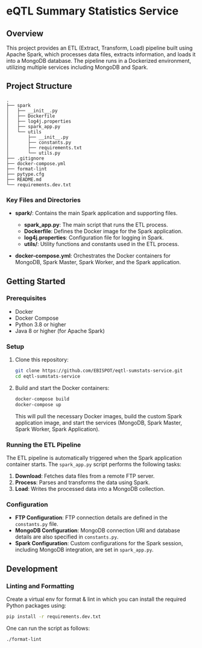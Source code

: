 # eQTL Summary Statistics Service

## Overview

This project provides an ETL (Extract, Transform, Load) pipeline built using Apache Spark, which processes data files, extracts information, and loads it into a MongoDB database. The pipeline runs in a Dockerized environment, utilizing multiple services including MongoDB and Spark.

## Project Structure

```
.
├── spark
│   ├── __init__.py
│   ├── Dockerfile
│   ├── log4j.properties
│   ├── spark_app.py
│   └── utils
│       ├── __init__.py
│       ├── constants.py
│       ├── requirements.txt
│       └── utils.py
├── .gitignore
├── docker-compose.yml
├── format-lint
├── pytype.cfg
├── README.md
└── requirements.dev.txt
```

### Key Files and Directories

- **spark/**: Contains the main Spark application and supporting files.
  - **spark_app.py**: The main script that runs the ETL process.
  - **Dockerfile**: Defines the Docker image for the Spark application.
  - **log4j.properties**: Configuration file for logging in Spark.
  - **utils/**: Utility functions and constants used in the ETL process.
  
- **docker-compose.yml**: Orchestrates the Docker containers for MongoDB, Spark Master, Spark Worker, and the Spark application.

## Getting Started

### Prerequisites

- Docker
- Docker Compose
- Python 3.8 or higher
- Java 8 or higher (for Apache Spark)

### Setup

1. Clone this repository:

   ```bash
   git clone https://github.com/EBISPOT/eqtl-sumstats-service.git
   cd eqtl-sumstats-service
   ```

2. Build and start the Docker containers:

   ```bash
   docker-compose build
   docker-compose up
   ```

   This will pull the necessary Docker images, build the custom Spark application image, and start the services (MongoDB, Spark Master, Spark Worker, Spark Application).

### Running the ETL Pipeline

The ETL pipeline is automatically triggered when the Spark application container starts. The `spark_app.py` script performs the following tasks:

1. **Download**: Fetches data files from a remote FTP server.
2. **Process**: Parses and transforms the data using Spark.
3. **Load**: Writes the processed data into a MongoDB collection.

### Configuration

- **FTP Configuration**: FTP connection details are defined in the `constants.py` file.
- **MongoDB Configuration**: MongoDB connection URI and database details are also specified in `constants.py`.
- **Spark Configuration**: Custom configurations for the Spark session, including MongoDB integration, are set in `spark_app.py`.


## Development

### Linting and Formatting

Create a virtual env for format & lint in which you can install the required Python packages using:

```bash
pip install -r requirements.dev.txt
```

One can run the script as follows:

```bash
./format-lint
```
